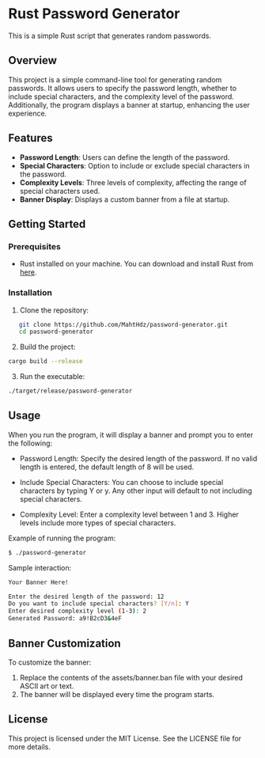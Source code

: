 # Rust Password Generator

This is a simple Rust script that generates random passwords.

## Overview

This project is a simple command-line tool for generating random passwords. It allows users to specify the password length, whether to include special characters, and the complexity level of the password. Additionally, the program displays a banner at startup, enhancing the user experience.

## Features

- **Password Length**: Users can define the length of the password.
- **Special Characters**: Option to include or exclude special characters in the password.
- **Complexity Levels**: Three levels of complexity, affecting the range of special characters used.
- **Banner Display**: Displays a custom banner from a file at startup.

## Getting Started

### Prerequisites

- Rust installed on your machine. You can download and install Rust from [here](https://www.rust-lang.org/).

### Installation

1. Clone the repository:

```bash
   git clone https://github.com/MahtHdz/password-generator.git
   cd password-generator
```

2. Build the project:

```bash
cargo build --release
```

3. Run the executable:

```bash
./target/release/password-generator
```

## Usage

When you run the program, it will display a banner and prompt you to enter the following:

- Password Length: Specify the desired length of the password. If no valid length is entered, the default length of 8 will be used.

- Include Special Characters: You can choose to include special characters by typing Y or y. Any other input will default to not including special characters.

- Complexity Level: Enter a complexity level between 1 and 3. Higher levels include more types of special characters.

Example of running the program:

```bash
$ ./password-generator
```

Sample interaction:

```bash
Your Banner Here!

Enter the desired length of the password: 12
Do you want to include special characters? [Y/n]: Y
Enter desired complexity level (1-3): 2
Generated Password: a9!B2cD3&4eF
```

## Banner Customization

To customize the banner:

1. Replace the contents of the assets/banner.ban file with your desired ASCII art or text.
2. The banner will be displayed every time the program starts.

## License

This project is licensed under the MIT License. See the LICENSE file for more details.
